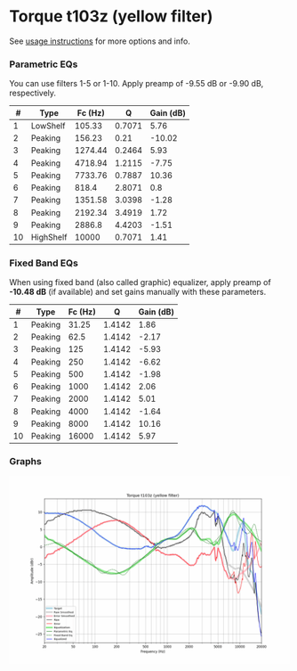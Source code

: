 # Torque t103z (yellow filter)
See [usage instructions](https://github.com/jaakkopasanen/AutoEq#usage) for more options and info.

### Parametric EQs
You can use filters 1-5 or 1-10. Apply preamp of -9.55 dB or -9.90 dB, respectively.

|   # | Type      |   Fc (Hz) |      Q |   Gain (dB) |
|-----|-----------|-----------|--------|-------------|
|   1 | LowShelf  |    105.33 | 0.7071 |        5.76 |
|   2 | Peaking   |    156.23 | 0.21   |      -10.02 |
|   3 | Peaking   |   1274.44 | 0.2464 |        5.93 |
|   4 | Peaking   |   4718.94 | 1.2115 |       -7.75 |
|   5 | Peaking   |   7733.76 | 0.7887 |       10.36 |
|   6 | Peaking   |    818.4  | 2.8071 |        0.8  |
|   7 | Peaking   |   1351.58 | 3.0398 |       -1.28 |
|   8 | Peaking   |   2192.34 | 3.4919 |        1.72 |
|   9 | Peaking   |   2886.8  | 4.4203 |       -1.51 |
|  10 | HighShelf |  10000    | 0.7071 |        1.41 |

### Fixed Band EQs
When using fixed band (also called graphic) equalizer, apply preamp of **-10.48 dB** (if available) and set gains manually with these parameters.

|   # | Type    |   Fc (Hz) |      Q |   Gain (dB) |
|-----|---------|-----------|--------|-------------|
|   1 | Peaking |     31.25 | 1.4142 |        1.86 |
|   2 | Peaking |     62.5  | 1.4142 |       -2.17 |
|   3 | Peaking |    125    | 1.4142 |       -5.93 |
|   4 | Peaking |    250    | 1.4142 |       -6.62 |
|   5 | Peaking |    500    | 1.4142 |       -1.98 |
|   6 | Peaking |   1000    | 1.4142 |        2.06 |
|   7 | Peaking |   2000    | 1.4142 |        5.01 |
|   8 | Peaking |   4000    | 1.4142 |       -1.64 |
|   9 | Peaking |   8000    | 1.4142 |       10.16 |
|  10 | Peaking |  16000    | 1.4142 |        5.97 |

### Graphs
![](./Torque%20t103z%20(yellow%20filter).png)

